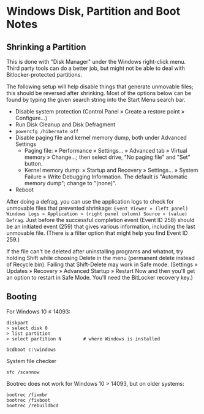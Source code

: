 Windows Disk, Partition and Boot Notes
======================================


Shrinking a Partition
---------------------

This is done with "Disk Manager" under the Windows right-click menu. Third
party tools can do a better job, but might not be able to deal with
Bitlocker-protected partitions.

The following setup will help disable things that generate unmovable files;
this should be reversed after shrinking. Most of the options below can be
found by typing the given search string into the Start Menu search bar.

- Disable system protection (Control Panel » Create a restore point »
  Configure...)
- Run Disk Cleanup and Disk Defragment
- `powercfg /hibernate off`
- Disable paging file and kernel memory dump, both under Advanced Settings
  - Paging file: » Performance » Settings... » Advanced tab » Virtual
    memory » Change...; then select drive, "No paging file" and "Set" button.
  - Kernel memory dump: » Startup and Recovery » Settings... » System
    Failure » Write Debugging Information. The default is "Automatic memory
    dump"; change to "(none)".
- Reboot

After doing a defrag, you can use the application logs to check for
unmovable files that prevented shrinkage: `Event Viewer » (left panel)
Windows Logs » Application » (right panel column) Source » (value) Defrag`.
Just before the successful completion event (Event ID 258) should be an
initiated event (259) that gives various information, including the last
unmovable file. (There is a filter option that might help you find Event ID
259.) 

If the file can't be deleted after uninstalling programs and whatnot, try
holding Shift while choosing Delete in the menu (permanent delete instead
of Recycle bin). Failing that Shift-Delete may work in Safe mode. (Settings
» Updates » Recovery » Advanced Startup » Restart Now and then you'll get
an option to restart in Safe Mode. You'll need the BitLocker recovery key.)


Booting
-------

For Windows 10 ≤ 14093:

    diskpart
    > select disk 0
    > list partition
    > select partition N        # where Windows is installed

    bcdboot c:\windows

System file checker

    sfc /scannow

Bootrec does not work for Windows 10 > 14093, but on older systems:

    bootrec /fixmbr
    bootrec /fixboot
    bootrec /rebuildbcd
